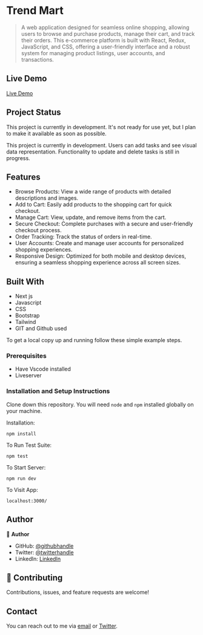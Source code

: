 # Trend Mart

> A web application designed for seamless online shopping, allowing users to browse and purchase products, manage their cart, and track their orders. This e-commerce platform is built with React, Redux, JavaScript, and CSS, offering a user-friendly interface and a robust system for managing product listings, user accounts, and transactions.

## Live Demo

[Live Demo](https://trend-mart.vercel.app/)

## Project Status

This project is currently in development. It's not ready for use yet, but I plan to make it available as soon as possible.

This project is currently in development. Users can add tasks and see visual data representation. Functionality to update and delete tasks is still in progress.

## Features

- Browse Products: View a wide range of products with detailed descriptions and images.
- Add to Cart: Easily add products to the shopping cart for quick checkout.
- Manage Cart: View, update, and remove items from the cart.
- Secure Checkout: Complete purchases with a secure and user-friendly checkout process.
- Order Tracking: Track the status of orders in real-time.
- User Accounts: Create and manage user accounts for personalized shopping experiences.
- Responsive Design: Optimized for both mobile and desktop devices, ensuring a seamless shopping experience across all screen sizes.

## Built With

- Next js
- Javascript
- CSS
- Bootstrap
- Tailwind
- GIT and Github used

To get a local copy up and running follow these simple example steps.

### Prerequisites

- Have Vscode installed
- Liveserver

### Installation and Setup Instructions

Clone down this repository. You will need `node` and `npm` installed globally on your machine.

Installation:

`npm install`

To Run Test Suite:

`npm test`

To Start Server:

`npm run dev`

To Visit App:

`localhost:3000/`

## Author

👤 **Author**

- GitHub: [@githubhandle](https://github.com/tobidechamp15)
- Twitter: [@twitterhandle](https://twitter.com/tobidechamp15)
- LinkedIn: [LinkedIn](https://www.linkedin.com/in/tobiloba-oluwadare-4bba71249/)

## 🤝 Contributing

Contributions, issues, and feature requests are welcome!

## Contact

You can reach out to me via [email](tobidechamp15@gmail.com) or [Twitter](https://twitter.com/tobidechamp15).

